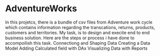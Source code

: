 # AdventureWorks

In this projetcs, there is a bundle of csv files from Adventure work cycle which contains information regarding the transcations, returns, products, customers and territories.
My task, is to design and execite end to end business solution.
Here are the steps or process i have done to accompoilish this task. 
Connectiong and Shaping Data
Creating a Data Model
Adding Calculated field with DAx
Visualizing Data with Reports
